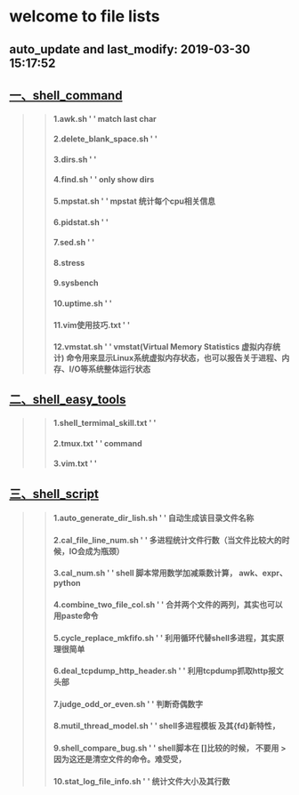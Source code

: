 

welcome to file lists
====
auto_update and last_modify: 2019-03-30 15:17:52
-------
## [一、shell_command](https://github.com/lotluck/shell/tree/master/shell_command)<br>
>> ####    1.awk.sh '   '  match last char
>> ####    2.delete_blank_space.sh '   '  
>> ####    3.dirs.sh '   '  
>> ####    4.find.sh '   '  only show dirs
>> ####    5.mpstat.sh '   '  mpstat 统计每个cpu相关信息
>> ####    6.pidstat.sh '   '  
>> ####    7.sed.sh '   '  
>> ####    8.stress
>> ####    9.sysbench
>> ####    10.uptime.sh '   '  
>> ####    11.vim使用技巧.txt '   '  
>> ####    12.vmstat.sh '   '  vmstat(Virtual Memory Statistics 虚拟内存统计) 命令用来显示Linux系统虚拟内存状态，也可以报告关于进程、内存、I/O等系统整体运行状态




## [二、shell_easy_tools](https://github.com/lotluck/shell/tree/master/shell_easy_tools)<br>
>> ####    1.shell_termimal_skill.txt '   '  
>> ####    2.tmux.txt '   '  command
>> ####    3.vim.txt '   '  




## [三、shell_script](https://github.com/lotluck/shell/tree/master/shell_script)<br>
>> ####    1.auto_generate_dir_lish.sh '   '  自动生成该目录文件名称
>> ####    2.cal_file_line_num.sh '   '  多进程统计文件行数（当文件比较大的时候，IO会成为瓶颈）
>> ####    3.cal_num.sh '   '  shell 脚本常用数学加减乘数计算， awk、expr、python
>> ####    4.combine_two_file_col.sh '   '  合并两个文件的两列，其实也可以用paste命令
>> ####    5.cycle_replace_mkfifo.sh '   '  利用循环代替shell多进程，其实原理很简单
>> ####    6.deal_tcpdump_http_header.sh '   '  利用tcpdump抓取http报文头部
>> ####    7.judge_odd_or_even.sh '   '  判断奇偶数字
>> ####    8.mutil_thread_model.sh '   '  shell多进程模板 及其{fd}新特性，
>> ####    9.shell_compare_bug.sh '   '   shell脚本在 []比较的时候， 不要用 > 因为这还是清空文件的命令。难受受，
>> ####    10.stat_log_file_info.sh '   '  统计文件大小及其行数




